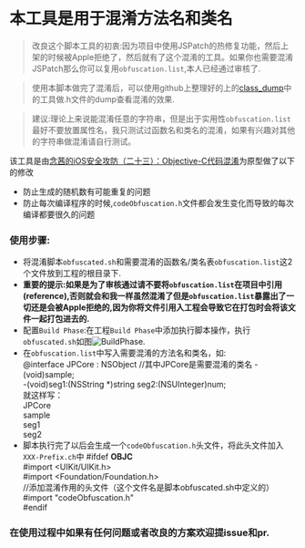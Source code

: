 # 本工具是用于混淆方法名和类名   
> 改良这个脚本工具的初衷:因为项目中使用JSPatch的热修复功能，然后上架的时候被Apple拒绝了，然后就有了这个混淆的工具。如果你也需要混淆JSPatch那么你可以复用`obfuscation.list`,本人已经通过审核了.

> 使用本脚本做完了混淆后，可以使用github上整理好的上的[class_dump][class_dump]中的工具做.h文件的dump查看混淆的效果.

>建议:理论上来说能混淆任意的字符串，但是出于实用性`obfuscation.list`最好不要放置属性名，我只测试过函数名和类名的混淆，如果有兴趣对其他的字符串做混淆请自行测试。

该工具是由[念茜的iOS安全攻防（二十三）：Objective-C代码混淆](http://blog.csdn.net/yiyaaixuexi/article/details/29201699)为原型做了以下的修改
- 防止生成的随机数有可能重复的问题
- 防止每次编译程序的时候,`codeObfuscation.h`文件都会发生变化而导致的每次编译都要很久的问题

### 使用步骤:
- 将混淆脚本`obfuscated.sh`和需要混淆的函数名/类名表`obfuscation.list`这2个文件放到工程的根目录下.
- __重要的提示:如果是为了审核通过请不要将`obfuscation.list`在项目中引用(reference),否则就会和我一样虽然混淆了但是`obfuscation.list`暴露出了一切还是会被Apple拒绝的,因为你将文件引用入工程会导致它在打包时会将该文件一起打包进去的.__
- 配置`Build Phase`:在工程`Build Phase`中添加执行脚本操作，执行`obfuscated.sh`如图![BuildPhase][BuildPhase].
- 在`obfuscation.list`中写入需要混淆的方法名和类名，如:   
        @interface JPCore : NSObject    //其中JPCore是需要混淆的类名
        -(void)sample;  
        -(void)seg1:(NSString *)string seg2:(NSUInteger)num;    
        就这样写：   
        JPCore  
        sample  
        seg1    
        seg2
- 脚本执行完了以后会生成一个`codeObfuscation.h`头文件，将此头文件加入`XXX-Prefix.ch`中
        #ifdef __OBJC__  
            #import <UIKit/UIKit.h>  
            #import <Foundation/Foundation.h>  
            //添加混淆作用的头文件（这个文件名是脚本obfuscated.sh中定义的）  
            #import "codeObfuscation.h"  
        #endif  

### 在使用过程中如果有任何问题或者改良的方案欢迎提issue和pr.

[BuildPhase]:http://mrchens.github.io/images/article/2017.04/2017-04-17-iOS-Tools-BuildPhase.png
[class_dump]:https://github.com/MrChens/iOS_Tools/tree/master/class_dump
